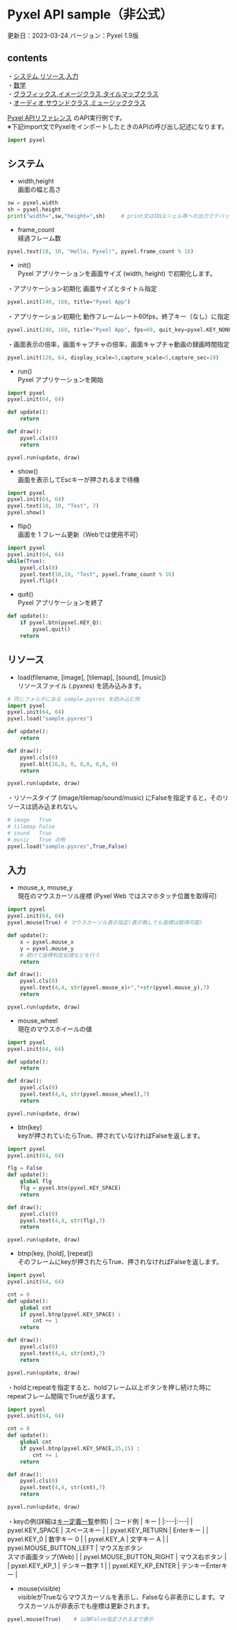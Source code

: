 # Pyxel API sample（非公式）

更新日：2023-03-24
バージョン：Pyxel 1.9版
  
## contents
・[システム](#システム),[リソース](#リソース),[入力](#入力)  
・[数学](api_math.md)  
・[グラフィックス,イメージクラス,タイルマップクラス](api_graphics.md)   
・[オーディオ,サウンドクラス,ミュージッククラス](api_audio.md)   
  
  
[Pyxel APIリファレンス](https://github.com/kitao/pyxel/blob/main//docs/README.ja.md) のAPI実行例です。  
※下記import文でPyxelをインポートしたときのAPIの呼び出し記述になります。
``` python
import pyxel
```
  
## システム

- width,height  
  画面の幅と高さ
``` python
sw = pyxel.width
sh = pyxel.height
print("width=",sw,"height=",sh)     # print文はIDLEシェル等への出力でデバッグに利用できます
```
  
- frame_count  
  経過フレーム数
``` python
pyxel.text(10, 10, "Hello, Pyxel!", pyxel.frame_count % 16)
```
  
- init()  
  Pyxel アプリケーションを画面サイズ (width, height) で初期化します。  
  
・アプリケーション初期化 画面サイズとタイトル指定
``` python
pyxel.init(240, 160, title="Pyxel App")
```  
・アプリケーション初期化 動作フレームレート60fps，終了キー（なし）に指定  
``` python
pyxel.init(240, 160, title="Pyxel App", fps=60, quit_key=pyxel.KEY_NONE)
```  
・画面表示の倍率，画面キャプチャの倍率，画面キャプチャ動画の録画時間指定  
``` python
pyxel.init(128, 64, display_scale=5,capture_scale=5,capture_sec=10)
```  
  
- run()  
  Pyxel アプリケーションを開始
``` python
import pyxel
pyxel.init(64, 64)

def update():
    return

def draw():
    pyxel.cls(0)
    return

pyxel.run(update, draw)
```
  
- show()  
  画面を表示してEscキーが押されるまで待機
``` python
import pyxel
pyxel.init(64, 64)
pyxel.text(10, 10, "Test", 7)
pyxel.show()
```

- flip()  
  画面を 1 フレーム更新（Webでは使用不可）
``` python
import pyxel
pyxel.init(64, 64)
while(True):
    pyxel.cls(0)
    pyxel.text(10,10, "Test", pyxel.frame_count % 16)
    pyxel.flip()
```
  
- quit()  
  Pyxel アプリケーションを終了
``` python
def update():
    if pyxel.btn(pyxel.KEY_Q):
        pyxel.quit()
    return
```
  
## リソース
- load(filename, [image], [tilemap], [sound], [music])  
  リソースファイル (.pyxres) を読み込みます。
``` python
# 同じフォルダにある sample.pyxres を読み込む例
import pyxel
pyxel.init(64, 64)
pyxel.load("sample.pyxres")

def update():
    return

def draw():
    pyxel.cls(0)
    pyxel.blt(16,8, 0, 8,0, 8,8, 0)
    return

pyxel.run(update, draw)
```
・リソースタイプ (image/tilemap/sound/music) にFalseを指定すると，そのリソースは読み込まれない。
``` python
# image   True
# tilemap False
# sound   True
# music   True の例
pyxel.load("sample.pyxres",True,False)
```
  
## 入力
- mouse_x, mouse_y  
  現在のマウスカーソル座標  (Pyxel Web ではスマホタッチ位置を取得可)
``` python
import pyxel
pyxel.init(64, 64)
pyxel.mouse(True) # マウスカーソル表示指定(表示無しでも座標は取得可能)

def update():
    x = pyxel.mouse_x
    y = pyxel.mouse_y
    # 続けて座標判定処理などを行う
    return

def draw():
    pyxel.cls(0)
    pyxel.text(4,4, str(pyxel.mouse_x)+","+str(pyxel.mouse_y),7)
    return

pyxel.run(update, draw)
```
  
- mouse_wheel  
  現在のマウスホイールの値
``` python
import pyxel
pyxel.init(64, 64)

def update():
    return

def draw():
    pyxel.cls(0)
    pyxel.text(4,4, str(pyxel.mouse_wheel),7)
    return

pyxel.run(update, draw)
```
  
- btn(key)  
  keyが押されていたらTrue、押されていなければFalseを返します。
``` python
import pyxel
pyxel.init(64, 64)

flg = False
def update():
    global flg
    flg = pyxel.btn(pyxel.KEY_SPACE)
    return

def draw():
    pyxel.cls(0)
    pyxel.text(4,4, str(flg),7)
    return

pyxel.run(update, draw)
```
   
- btnp(key, [hold], [repeat])  
  そのフレームにkeyが押されたらTrue、押されなければFalseを返します。
``` python
import pyxel
pyxel.init(64, 64)

cnt = 0
def update():
    global cnt
    if pyxel.btnp(pyxel.KEY_SPACE) :
        cnt += 1
    return

def draw():
    pyxel.cls(0)
    pyxel.text(4,4, str(cnt),7)
    return

pyxel.run(update, draw)
```
・holdとrepeatを指定すると、holdフレーム以上ボタンを押し続けた時にrepeatフレーム間隔でTrueが返ります。
``` python
import pyxel
pyxel.init(64, 64)

cnt = 0
def update():
    global cnt
    if pyxel.btnp(pyxel.KEY_SPACE,15,15) :
        cnt += 1
    return

def draw():
    pyxel.cls(0)
    pyxel.text(4,4, str(cnt),7)
    return

pyxel.run(update, draw)
```
   
・keyの例(詳細は[キー定義一覧](https://github.com/kitao/pyxel/blob/main/python/pyxel/__init__.pyi)参照)
| コード例 | キー |
|:---|:---|
| pyxel.KEY_SPACE | スペースキー |
| pyxel.KEY_RETURN | Enterキー |
| pyxel.KEY_0 | 数字キー 0 |
| pyxel.KEY_A | 文字キー A |
| pyxel.MOUSE_BUTTON_LEFT | マウス左ボタン<br>スマホ画面タップ(Web) |
| pyxel.MOUSE_BUTTON_RIGHT | マウス右ボタン |
| pyxel.KEY_KP_1 | テンキー数字 1 |
| pyxel.KEY_KP_ENTER | テンキーEnterキー |  
  
- mouse(visible)  
  visibleがTrueならマウスカーソルを表示し、Falseなら非表示にします。マウスカーソルが非表示でも座標は更新されます。
``` python
pyxel.mouse(True)    # 以降False指定されるまで表示
```
  
